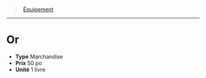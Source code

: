 ﻿---
!Equipment
Type: Marchandise
Price: 50 po
Unity: 1 livre
Id: equipment_hd.md#or
ParentLink: equipment_hd.md#Équipement
Name: Or
ParentName: Équipement
NameLevel: 1
---
> [Équipement](hd_equipment.md)

---

# Or

- **Type** Marchandise
- **Prix** 50 po
- **Unité** 1 livre

